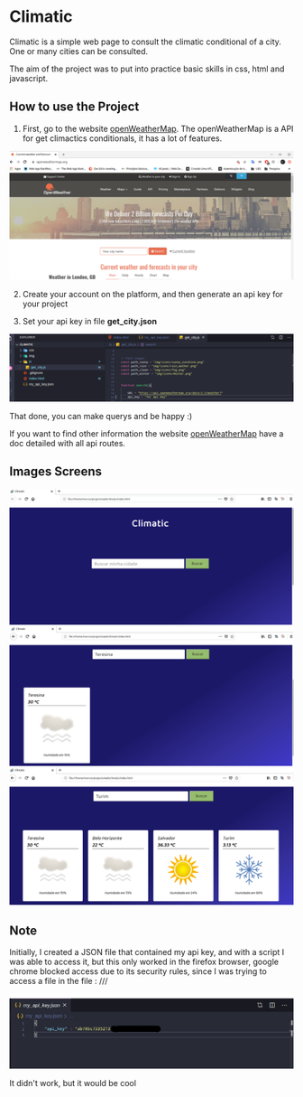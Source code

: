 # Climatic
Climatic is a simple web page to consult the climatic conditional of a city.
One or many cities can be consulted.

The aim of the project was to put into practice basic skills in css, html and javascript.

## How to use the Project 
1. First, go to the website <a target="_blank" href="https://openweathermap.org/">openWeatherMap</a>.
The openWeatherMap is a API for get climactics conditionals, it has a lot of features.
<img src="img/screenshots/api.png">

2. Create your account on the platform, and then generate an api key for your project

3. Set your api key in  file <strong>get_city.json</strong> 
<img src="img/screenshots/key.png">

That done, you can make querys and be happy :)

If you want to find other information the website <a target="_blank" href="https://openweathermap.org/">openWeatherMap</a> have a doc 
detailed with all api routes.


## Images Screens

<img src="img/screenshots/1.png">
<img src="img/screenshots/2.png">
<img src="img/screenshots/3.png">

## Note

Initially, I created a JSON file that contained my api key, and with a script I was able to access it, but this only worked in the firefox browser, google chrome blocked access due to its security rules, since I was trying to access a file in the file : ///

<img src="img/screenshots/api_key.png">

It didn't work, but it would be cool